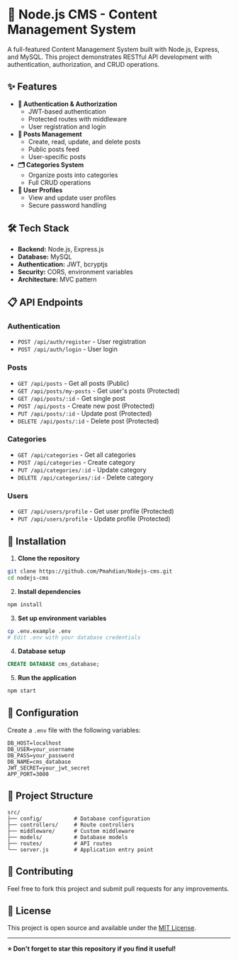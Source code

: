 
# 📝 Node.js CMS - Content Management System

A full-featured Content Management System built with Node.js, Express, and MySQL. This project demonstrates RESTful API development with authentication, authorization, and CRUD operations.

## ✨ Features

- **🔐 Authentication & Authorization**
  - JWT-based authentication
  - Protected routes with middleware
  - User registration and login
- **📄 Posts Management**
  - Create, read, update, and delete posts
  - Public posts feed
  - User-specific posts
- **🗂️ Categories System**
  - Organize posts into categories
  - Full CRUD operations
- **👤 User Profiles**
  - View and update user profiles
  - Secure password handling

## 🛠️ Tech Stack

- **Backend:** Node.js, Express.js
- **Database:** MySQL
- **Authentication:** JWT, bcryptjs
- **Security:** CORS, environment variables
- **Architecture:** MVC pattern

## 📋 API Endpoints

### Authentication
- `POST /api/auth/register` - User registration
- `POST /api/auth/login` - User login

### Posts
- `GET /api/posts` - Get all posts (Public)
- `GET /api/posts/my-posts` - Get user's posts (Protected)
- `GET /api/posts/:id` - Get single post
- `POST /api/posts` - Create new post (Protected)
- `PUT /api/posts/:id` - Update post (Protected)
- `DELETE /api/posts/:id` - Delete post (Protected)

### Categories
- `GET /api/categories` - Get all categories
- `POST /api/categories` - Create category
- `PUT /api/categories/:id` - Update category
- `DELETE /api/categories/:id` - Delete category

### Users
- `GET /api/users/profile` - Get user profile (Protected)
- `PUT /api/users/profile` - Update profile (Protected)

## 🚀 Installation

1. **Clone the repository**
```bash
git clone https://github.com/Pmahdian/Nodejs-cms.git
cd nodejs-cms
```

2. **Install dependencies**
```bash
npm install
```

3. **Set up environment variables**
```bash
cp .env.example .env
# Edit .env with your database credentials
```

4. **Database setup**
```sql
CREATE DATABASE cms_database;
```

5. **Run the application**
```bash
npm start
```

## 🔧 Configuration

Create a `.env` file with the following variables:
```env
DB_HOST=localhost
DB_USER=your_username
DB_PASS=your_password
DB_NAME=cms_database
JWT_SECRET=your_jwt_secret
APP_PORT=3000
```

## 📁 Project Structure
```
src/
├── config/          # Database configuration
├── controllers/     # Route controllers
├── middleware/      # Custom middleware
├── models/          # Database models
├── routes/          # API routes
└── server.js        # Application entry point
```

## 🤝 Contributing
Feel free to fork this project and submit pull requests for any improvements.

## 📄 License
This project is open source and available under the [MIT License](LICENSE).

---

**⭐ Don't forget to star this repository if you find it useful!**


